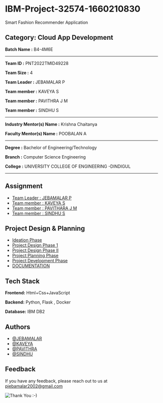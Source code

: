 # IBM-Project-32574-1660210830

Smart Fashion Recommender Application

## Category: Cloud App Development


**Batch Name :** B4-4M6E

---

**Team ID :** PNT2022TMID49228

**Team Size :** 4

**Team Leader :** JEBAMALAR P

**Team member :** KAVEYA S

**Team member :** PAVITHRA J M

**Team member :** SINDHU S

---
**Industry Mentor(s) Name :** Krishna Chaitanya

**Faculty Mentor(s) Name :** POOBALAN A

---

**Degree	:**	
Bachelor of Engineering/Technology

**Branch	:**	
Computer Science Engineering

**College	:**	
UNIVERSITY  COLLEGE OF ENGINEERING -DINDIGUL

---





## Assignment  

 - [Team Leader : JEBAMALAR P](https://github.com/IBM-EPBL/IBM-Project-32574-1660210830/tree/main/Assignment%201(Jebamalar%20P))
 - [Team member : KAVEYA S](https://github.com/IBM-EPBL/IBM-Project-32574-1660210830/tree/main/Assignment%201(Kaveya%20S))
 - [Team member : PAVITHARA J M](https://github.com/IBM-EPBL/IBM-Project-32574-1660210830/tree/main/Assignment%201(Pavithra%20JM))
 - [Team member : SINDHU S](https://github.com/IBM-EPBL/IBM-Project-32574-1660210830/tree/main/Asignment%201(Sindhu%20S))


## Project Design & Planning
- [Ideation Phase](https://github.com/IBM-EPBL/IBM-Project-32574-1660210830/tree/main/Ideation%20Phase)
- [Project Design Phase 1](https://github.com/IBM-EPBL/IBM-Project-32574-1660210830/tree/main/project%20design)
- [Project Design Phase II](https://github.com/IBM-EPBL/IBM-Project-32574-1660210830/tree/main/Project%20Design%20Phase%20-II)
- [Project Planning Phase](https://github.com/IBM-EPBL/IBM-Project-32574-1660210830/tree/main/PROJECT%20PLANNING%20PHASE)
- [Project Development Phase](https://github.com/IBM-EPBL/IBM-Project-32574-1660210830/blob/main/PROJECT%20DEVELOPMENT%20PHASE.zip)
- [DOCUMENTATION](https://github.com/IBM-EPBL/IBM-Project-32574-1660210830/blob/main/smart%20fastion%20recommation%20application%20-project%20documentation.pdf)



## Tech Stack

**Frontend:** Html+Css+JavaScript

**Backend:** Python, Flask , Docker

**Database:** IBM DB2




## Authors

- [@JEBAMALAR](https://github.com/P-Jebamalar)
- [@KAVEYA](https://github.com/Kaveya-s)
- [@PAVITHRA](https://github.com/Pavithra-star-cloud)
- [@SINDHU](https://github.com/sindhu416)


## Feedback

If you have any feedback, please reach out to us at pjebamalar2002@gmail.com




![Thank You :-)](https://i0.wp.com/paulaspoint.com/wp-content/uploads/2018/04/thank-you.jpg?fit=275%2C183)
